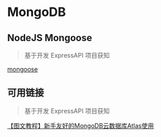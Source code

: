 # MongoDB

## NodeJS Mongoose
> 基于开发 ExpressAPI 项目获知

[mongoose](https://mongoosejs.com/)

## 可用链接
> 基于开发 ExpressAPI 项目获知

[【图文教程】新手友好的MongoDB云数据库Atlas使用](https://zhuanlan.zhihu.com/p/98916948)
